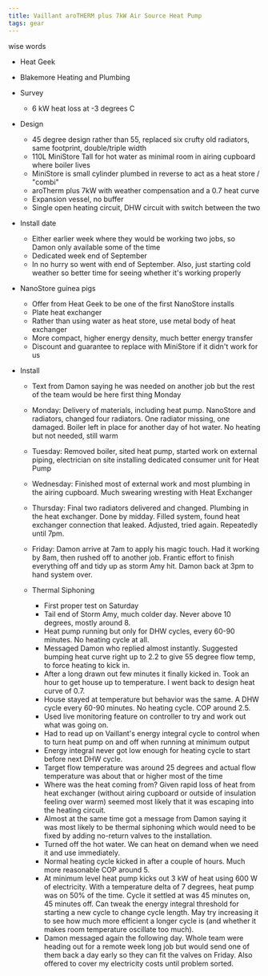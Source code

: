 ```yaml
---
title: Vaillant aroTHERM plus 7kW Air Source Heat Pump
tags: gear
---
```


wise words

* Heat Geek
* Blakemore Heating and Plumbing
* Survey
  * 6 kW heat loss at -3 degrees C
* Design
  * 45 degree design rather than 55, replaced six crufty old radiators, same footprint, double/triple width
  * 110L MiniStore Tall for hot water as minimal room in airing cupboard where boiler lives
  * MiniStore is small cylinder plumbed in reverse to act as a heat store / "combi"
  * aroTherm plus 7kW with weather compensation and a 0.7 heat curve
  * Expansion vessel, no buffer
  * Single open heating circuit, DHW circuit with switch between the two
* Install date
  * Either earlier week where they would be working two jobs, so Damon only available some of the time
  * Dedicated week end of September
  * In no hurry so went with end of September. Also, just starting cold weather so better time for seeing whether it's working properly

* NanoStore guinea pigs
  * Offer from Heat Geek to be one of the first NanoStore installs
  * Plate heat exchanger
  * Rather than using water as heat store, use metal body of heat exchanger
  * More compact, higher energy density, much better energy transfer
  * Discount and guarantee to replace with MiniStore if it didn't work for us

* Install
  * Text from Damon saying he was needed on another job but the rest of the team would be here first thing Monday
  * Monday: Delivery of materials, including heat pump. NanoStore and radiators, changed four radiators. One radiator missing, one damaged. Boiler left in place for another day of hot water. No heating but not needed, still warm
  * Tuesday: Removed boiler, sited heat pump, started work on external piping, electrician on site installing dedicated consumer unit for Heat Pump
  * Wednesday: Finished most of external work and most plumbing in the airing cupboard. Much swearing wresting with Heat Exchanger
  * Thursday: Final two radiators delivered and changed. Plumbing in the heat exchanger. Done by midday. Filled system, found heat exchanger connection that leaked. Adjusted, tried again. Repeatedly until 7pm.
  * Friday: Damon arrive at 7am to apply his magic touch. Had it working by 8am, then rushed off to another job. Frantic effort to finish everything off and tidy up as storm Amy hit. Damon back at 3pm to hand system over. 

  * Thermal Siphoning
    * First proper test on Saturday
    * Tail end of Storm Amy, much colder day. Never above 10 degrees, mostly around 8.
    * Heat pump running but only for DHW cycles, every 60-90 minutes. No heating cycle at all. 
    * Messaged Damon who replied almost instantly. Suggested bumping heat curve right up to 2.2 to give 55 degree flow temp, to force heating to kick in.
    * After a long drawn out few minutes it finally kicked in. Took an hour to get house up to temperature. I went back to design heat curve of 0.7.
    * House stayed at temperature but behavior was the same. A DHW cycle every 60-90 minutes. No heating cycle. COP around 2.5. 
    * Used live monitoring feature on controller to try and work out what was going on.
    * Had to read up on Vaillant's energy integral cycle to control when to turn heat pump on and off when running at minimum output
    * Energy integral never got low enough for heating cycle to start before next DHW cycle.
    * Target flow temperature was around 25 degrees and actual flow temperature was about that or higher most of the time
    * Where was the heat coming from? Given rapid loss of heat from heat exchanger (without airing cupboard or outside of insulation feeling over warm) seemed most likely that it was escaping into the heating circuit.
    * Almost at the same time got a message from Damon saying it was most likely to be thermal siphoning which would need to be fixed by adding no-return valves to the installation. 
    * Turned off the hot water. We can heat on demand when we need it and use immediately.
    * Normal heating cycle kicked in after a couple of hours. Much more reasonable COP around 5.
    * At minimum level heat pump kicks out 3 kW of heat using 600 W of electricity. With a temperature delta of 7 degrees, heat pump was on 50% of the time. Cycle it settled at was 45 minutes on, 45 minutes off. Can tweak the energy integral threshold for starting a new cycle to change cycle length. May try increasing it to see how much more efficient a longer cycle is (and whether it makes room temperature oscillate too much).
    * Damon messaged again the following day. Whole team were heading out for a remote week long job but would send one of them back a day early so they can fit the valves on Friday. Also offered to cover my electricity costs until problem sorted.
    